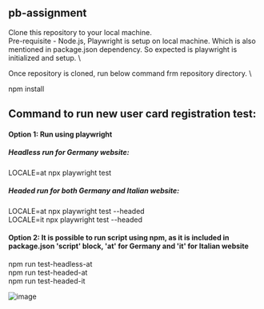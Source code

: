 ## pb-assignment

Clone this repository to your local machine. \
Pre-requisite - Node.js, Playwright is setup on local machine. Which is also mentioned in package.json dependency. So expected is playwright is initialized and setup. \

Once repository is cloned, run below command frm repository directory. \

npm install

## Command to run new user card registration test:

#### Option 1: Run using playwright
##### Headless run for Germany website:
LOCALE=at npx playwright test

##### Headed run for both Germany and Italian website:
LOCALE=at npx playwright test --headed \
LOCALE=it npx playwright test --headed 

#### Option 2: It is possible to run script using npm, as it is included in package.json 'script' block, 'at' for Germany and 'it' for Italian website
npm run test-headless-at \
npm run test-headed-at \
npm run test-headed-it

![image](https://user-images.githubusercontent.com/15071419/187476634-eaef2973-03f8-4dd2-b5a7-12783581156f.png)
